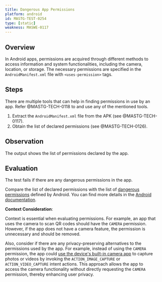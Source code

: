 ```yaml
---
title: Dangerous App Permissions
platform: android
id: MASTG-TEST-0254
type: [static]
weakness: MASWE-0117
---
```


## Overview

In Android apps, permissions are acquired through different methods to access information and system functionalities, including the camera, location, or storage. The necessary permissions are specified in the `AndroidManifest.xml` file with `<uses-permission>` tags.

## Steps

There are multiple tools that can help in finding permissions in use by an app. Refer @MASTG-TECH-0118 to and use any of the mentioned tools.

1. Extract the `AndroidManifest.xml` file from the APK (see @MASTG-TECH-0117).
2. Obtain the list of declared permissions (see @MASTG-TECH-0126).

## Observation

The output shows the list of permissions declared by the app.

## Evaluation

The test fails if there are any dangerous permissions in the app.

Compare the list of declared permissions with the list of [dangerous permissions](https://android.googlesource.com/platform/frameworks/base/%2B/master/core/res/AndroidManifest.xml) defined by Android. You can find more details in the [Android documentation](https://developer.android.com/reference/android/Manifest.permission).

**Context Consideration**:

Context is essential when evaluating permissions. For example, an app that uses the camera to scan QR codes should have the `CAMERA` permission. However, if the app does not have a camera feature, the permission is unnecessary and should be removed.

Also, consider if there are any privacy-preserving alternatives to the permissions used by the app. For example, instead of using the `CAMERA` permission, the app could [use the device's built-in camera app](https://developer.android.com/privacy-and-security/minimize-permission-requests#take-photo) to capture photos or videos by invoking the `ACTION_IMAGE_CAPTURE` or `ACTION_VIDEO_CAPTURE` intent actions. This approach allows the app to access the camera functionality without directly requesting the `CAMERA` permission, thereby enhancing user privacy.
